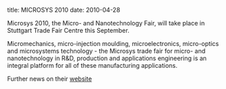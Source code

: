 title: MICROSYS 2010
date: 2010-04-28 

Microsys 2010, the Micro- and Nanotechnology Fair, will take place in Stuttgart Trade Fair Centre this September.
<!--break-->
Micromechanics, micro-injection moulding, microelectronics, micro-optics and microsystems technology - the Microsys trade fair for micro- and nanotechnology in R&D, production and applications engineering is an integral platform for all of these manufacturing applications.

Further news on their [website](http://www.microsys-messe.com)